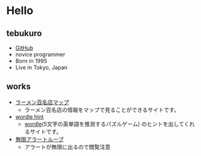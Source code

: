 # Hello

## tebukuro

- <a href="https://github.com/tebukurokun" target="_blank">
    <i class="fab fa-github"></i>GitHub
  </a>
- novice programmer
- Born in 1995
- Live in Tokyo, Japan


## works

- [ラーメン百名店マップ](https://hyakumeiten-map.vercel.app/)
  - ラーメン百名店の情報をマップで見ることができるサイトです。
- [wordle hint](https://wordle-hint.netlify.app/)
  - [wordle](https://www.nytimes.com/games/wordle/index.html)(5文字の英単語を推測するパズルゲーム) のヒントを出してくれるサイトです。
- [無限アラートループ](https://tebukurokun.github.io/alert-loop/)
  - アラートが無限に出るので閲覧注意


<script src="https://kit.fontawesome.com/a82372e3b5.js" crossorigin="anonymous"></script>
